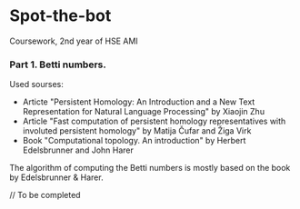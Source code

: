 # Spot-the-bot
Coursework, 2nd year of HSE AMI


### Part 1. Betti numbers.
Used sourses:
- Articte "Persistent Homology: An Introduction and a New Text Representation for Natural Language Processing" by Xiaojin Zhu
- Article "Fast computation of persistent homology representatives with involuted persistent homology" by Matija Čufar and Žiga Virk
- Book "Computational topology. An introduction" by Herbert Edelsbrunner and John Harer

The algorithm of computing the Betti numbers is mostly based on the book by Edelsbrunner & Harer.

// To be completed
